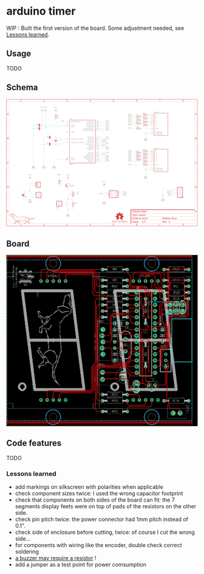 # arduino timer

WIP : Built the first version of the board. Some adjustment needed, see [Lessons learned](#Lessons-learned).

## Usage

TODO

## Schema

![Schema](sch/timer-board-sch.png)

## Board

![Board](sch/timer-board-brd.png)

## Code features

TODO

### Lessons learned

- add markings on silkscreen with polarities when applicable
- check component sizes twice: I used the wrong capacitor footprint
- check that components on both sides of the board can fit: the 7 segments display feets were on top of pads of the resistors on the other side.
- check pin pitch twice: the power connector had 1mm pitch instead of 0.1".
- check side of enclosure before cutting, twice: of course I cut the wrong side...
- for components with wiring like the encoder, double check correct soldering
- [a buzzer may require a resistor](https://electronics.stackexchange.com/questions/6500/connecting-piezo-buzzer-with-bjt) !
- add a jumper as a test point for power comsumption